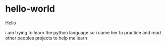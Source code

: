 # hello-world

Hello

i am trying to learn the python language so i came her to practice and read other peoples projects to help me learn
